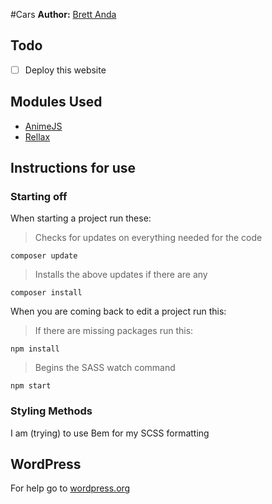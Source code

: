 #Cars
**Author:** [Brett Anda](https://brettanda.ca/about-me/)
## Todo
- [ ] Deploy this website
## Modules Used
- [AnimeJS](https://animejs.com/)
- [Rellax](https://dixonandmoe.com/rellax/)
## Instructions for use
### Starting off
When starting a project run these:
> Checks for updates on everything needed for the code
```
composer update
```
> Installs the above updates if there are any
```
composer install
```
When you are coming back to edit a project run this:
> If there are missing packages run this:
```
npm install
```
> Begins the SASS watch command
```
npm start
```
### Styling Methods
I am (trying) to use Bem for my SCSS formatting
## WordPress
For help go to [wordpress.org](https://wordpress.org)

